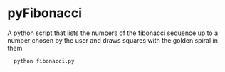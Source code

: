 # pyFibonacci
A python script that lists the numbers of the fibonacci sequence up to a number chosen by the user and draws squares with the golden spiral in them

```bash
  python fibonacci.py
```

